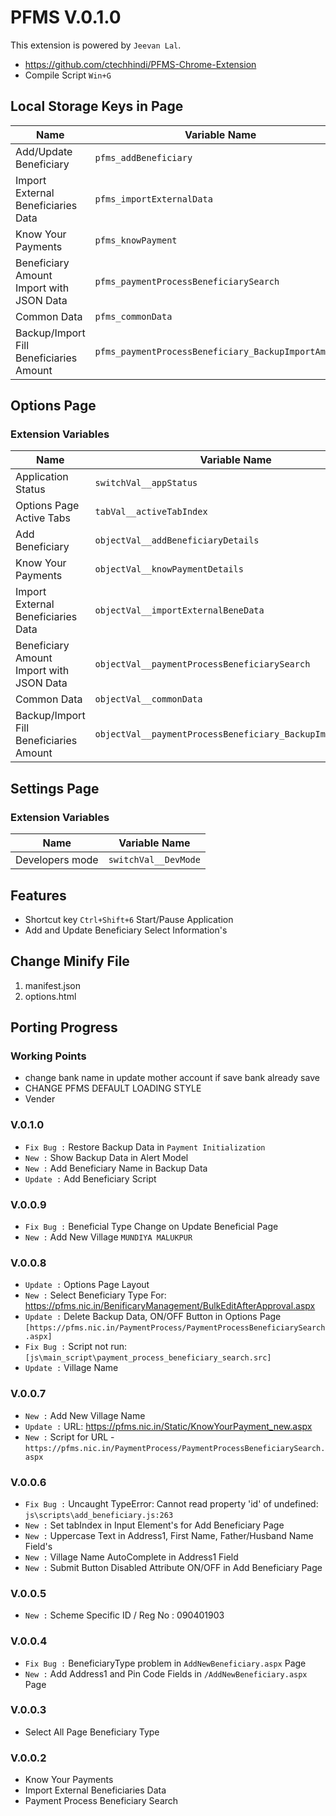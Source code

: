 # PFMS V.0.1.0
This extension is powered by `Jeevan Lal`.

* https://github.com/ctechhindi/PFMS-Chrome-Extension
* Compile Script `Win+G`

## Local Storage Keys in Page

| Name | Variable Name |
| ---- | ------------- |
| Add/Update Beneficiary | `pfms_addBeneficiary` |
| Import External Beneficiaries Data | `pfms_importExternalData` |
| Know Your Payments | `pfms_knowPayment` |
| Beneficiary Amount Import with JSON Data | `pfms_paymentProcessBeneficiarySearch` |
| Common Data | `pfms_commonData` |
| Backup/Import Fill Beneficiaries Amount | `pfms_paymentProcessBeneficiary_BackupImportAmount` |

## Options Page

### Extension Variables


| Name | Variable Name |
| ---- | ------------- |
| Application Status | `switchVal__appStatus` |
| Options Page Active Tabs | `tabVal__activeTabIndex` |
| Add Beneficiary | `objectVal__addBeneficiaryDetails` |
| Know Your Payments | `objectVal__knowPaymentDetails` |
| Import External Beneficiaries Data | `objectVal__importExternalBeneData` |
| Beneficiary Amount Import with JSON Data | `objectVal__paymentProcessBeneficiarySearch` |
| Common Data | `objectVal__commonData` |
| Backup/Import Fill Beneficiaries Amount | `objectVal__paymentProcessBeneficiary_BackupImportAmount` |


## Settings Page

### Extension Variables


| Name | Variable Name |
| ---- | ------------- |
| Developers mode | `switchVal__DevMode` |


## Features

* Shortcut key `Ctrl+Shift+6` Start/Pause Application
* Add and Update Beneficiary Select Information's


## Change Minify File

1. manifest.json
3. options.html

## Porting Progress

### Working Points

* change bank name in update mother account if save bank already save
* CHANGE PFMS DEFAULT LOADING STYLE
* Vender

### **V.0.1.0**

* `Fix Bug :` Restore Backup Data in `Payment Initialization`
* `New :` Show Backup Data in Alert Model
* `New :` Add Beneficiary Name in Backup Data
* `Update :` Add Beneficiary Script

### **V.0.0.9**

* `Fix Bug :` Beneficial Type Change on Update Beneficial Page
* `New :` Add New Village `MUNDIYA MALUKPUR`

### **V.0.0.8**

* `Update :` Options Page Layout
* `New :` Select Beneficiary Type For: https://pfms.nic.in/BenificaryManagement/BulkEditAfterApproval.aspx
* `Update :` Delete Backup Data, ON/OFF Button in Options Page `[https://pfms.nic.in/PaymentProcess/PaymentProcessBeneficiarySearch.aspx]`
* `Fix Bug :` Script not run: `[js\main_script\payment_process_beneficiary_search.src]`
* `Update :` Village Name

### **V.0.0.7**

* `New :` Add New Village Name
* `Update :` URL: https://pfms.nic.in/Static/KnowYourPayment_new.aspx
* `New :` Script for URL - `https://pfms.nic.in/PaymentProcess/PaymentProcessBeneficiarySearch.aspx`

### **V.0.0.6**

* `Fix Bug :` Uncaught TypeError: Cannot read property 'id' of undefined: `js\scripts\add_beneficiary.js:263`
* `New :` Set tabIndex in Input Element's for Add Beneficiary Page
* `New :` Uppercase Text in Address1, First Name, Father/Husband Name Field's
* `New :` Village Name AutoComplete in Address1 Field
* `New :` Submit Button Disabled Attribute ON/OFF in Add Beneficiary Page

### **V.0.0.5**

* `New :` Scheme Specific ID / Reg No : 090401903

### **V.0.0.4**

* `Fix Bug :` BeneficiaryType problem in `AddNewBeneficiary.aspx` Page
* `New :` Add Address1 and Pin Code Fields in `/AddNewBeneficiary.aspx` Page

### **V.0.0.3**

* Select All Page Beneficiary Type

### **V.0.0.2**

* Know Your Payments
* Import External Beneficiaries Data
* Payment Process Beneficiary Search